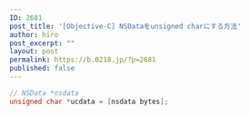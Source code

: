 ```yaml
---
ID: 2681
post_title: '[Objective-C] NSDataをunsigned charにする方法'
author: hiro
post_excerpt: ""
layout: post
permalink: https://b.0218.jp/?p=2681
published: false
---
```

```Objective-C
// NSData *nsdata
unsigned char *ucdata = [nsdata bytes];
```